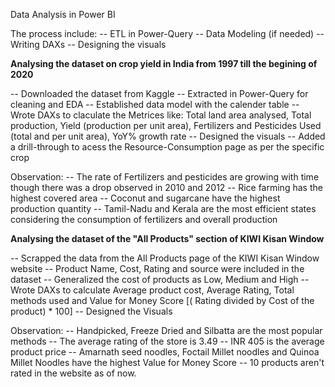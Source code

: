 Data Analysis in Power BI

The process include:
-- ETL in Power-Query
-- Data Modeling (if needed)
-- Writing DAXs
-- Designing the visuals

**Analysing the dataset on crop yield in India from 1997 till the begining of 2020** 

-- Downloaded the dataset from Kaggle
-- Extracted in Power-Query for cleaning and EDA
-- Established data model with the calender table
-- Wrote DAXs to claculate the Metrices like: Total land area analysed, Total production, Yield (production per unit area), Fertilizers and Pesticides Used (total and per unit area), YoY% growth rate
-- Designed the visuals
-- Added a drill-through to acess the Resource-Consumption page as per the specific crop

Observation:
-- The rate of Fertilizers and pesticides are growing with time though there was a drop observed in 2010 and 2012
-- Rice farming has the highest covered area
-- Coconut and sugarcane have the highest production quantity
-- Tamil-Nadu and Kerala are the most efficient states considering the consumption of fertilizers and overall production

**Analysing the dataset of the "All Products" section of KIWI Kisan Window**

-- Scrapped the data from the All Products page of the KIWI Kisan Window website
-- Product Name, Cost, Rating and source were included in the dataset
-- Generalized the cost of products as Low, Medium and High
-- Wrote DAXs to calculate Average product cost, Average Rating, Total methods used and Value for Money Score [( Rating divided by Cost of the product) * 100]
-- Designed the Visuals

Observation:
-- Handpicked, Freeze Dried and Silbatta are the most popular methods
-- The average rating of the store is 3.49
-- INR 405 is the average product price
-- Amarnath seed noodles, Foctail Millet noodles and Quinoa Millet Noodles have the highest Value for Money Score
-- 10 products aren't rated in the website as of now.
